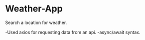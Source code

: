 # Weather-App

Search a location for weather.

-Used axios for requesting data from an api.
-async/await syntax.
